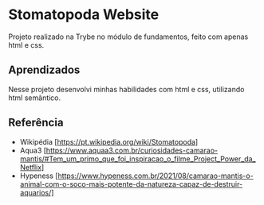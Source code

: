 
# Stomatopoda Website

Projeto realizado na Trybe no módulo de fundamentos, feito com apenas html e css.

## Aprendizados

Nesse projeto desenvolvi minhas habilidades com html e css, utilizando html semântico.

## Referência

 - Wikipédia [https://pt.wikipedia.org/wiki/Stomatopoda]
 - Aqua3 [https://www.aquaa3.com.br/curiosidades-camarao-mantis/#Tem_um_primo_que_foi_inspiracao_o_filme_Project_Power_da_Netflix]
 - Hypeness [https://www.hypeness.com.br/2021/08/camarao-mantis-o-animal-com-o-soco-mais-potente-da-natureza-capaz-de-destruir-aquarios/]

